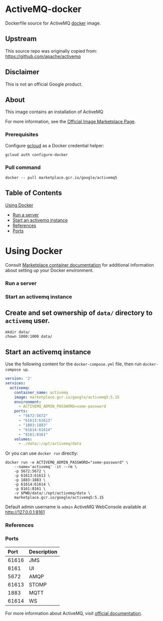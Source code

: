 ActiveMQ-docker
============
Dockerfile source for ActiveMQ [docker](https://docker.io) image.

## Upstream
This source repo was originally copied from: https://github.com/apache/activemq


## Disclaimer
This is not an official Google product.

## About
This image contains an installation of ActiveMQ

For more information, see the
[Official Image Marketplace Page](https://console.cloud.google.com/marketplace/product/google/activemq5).

### Prerequisites

Configure [gcloud](https://cloud.google.com/sdk/gcloud/) as a Docker credential helper:

```shell
gcloud auth configure-docker
```
### Pull command

```shell
docker -- pull marketplace.gcr.io/google/activemq5
```
## Table of Contents

 [Using Docker](#using-docker)
* [Run a  server](#run-a-server)
* [Start an activemq instance](#start-a-activemq-instance-docker)
* [References](#references)
* [Ports](#references-ports)

# Using Docker

Consult [Marketplace container documentation](https://cloud.google.com/marketplace/docs/container-images)
for additional information about setting up your Docker environment.

### <a name="run-a-server"></a> Run a server

### <a name="start-a-activemq-instance-docker"></a>Start an activemq instance

## Create and set ownership of `data/` directory to `activemq` user.
```shell
mkdir data/
chown 1000:1000 data/
```
## Start an activemq instance

Use the following content for the `docker-compose.yml` file, then run `docker-compose up`.

```yaml
version: '2'
services:
  activemq:
    container_name: activemq
    image: marketplace.gcr.io/google/activemq5:5.15
    environment:
      - ACTIVEMQ_ADMIN_PASSWORD=some-password
    ports:
      - "5672:5672"
      - "61613:61613"
      - "1883:1883"
      - "61614:61614"
      - "8161:8161"
    volumes:
      - ./data/:/opt/activemq/data
  ```
  
Or you can use `docker run` directly:

```shell
docker run -e ACTIVEMQ_ADMIN_PASSWORD="some-password" \
    --name='activemq' -it --rm \
    -p 5672:5672 \
    -p 61613:61613 \
    -p 1883:1883 \
    -p 61614:61614 \
    -p 8161:8161 \
    -v $PWD/data/:/opt/activemq/data \
    marketplace.gcr.io/google/activemq5:5.15
```
Default admin username is ```admin```
ActiveMQ WebConsole available at http://127.0.0.1:8161

### <a name="references-ports"></a> References

### <a name="references-ports"></a>Ports

| **Port** | **Description** |
|:-------------|:----------------|
|61616 |JMS|
|8161 | UI|
|5672 | AMQP|  
|61613 | STOMP|
|1883 | MQTT|  
|61614 | WS|    

For more information about ActiveMQ, visit [official documentation](https://activemq.apache.org/).

